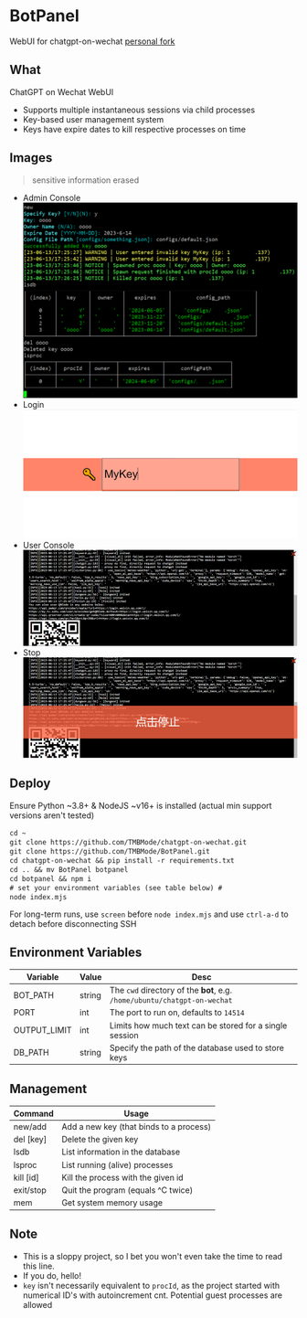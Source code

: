 # BotPanel
WebUI for chatgpt-on-wechat [personal fork](https://github.com/TMBMode/chatgpt-on-wechat)

## What
ChatGPT on Wechat WebUI
- Supports multiple instantaneous sessions via child processes
- Key-based user management system
- Keys have expire dates to kill respective processes on time

## Images
> sensitive information erased
- Admin Console
![admin](./readme_images/admin.png)
- Login
![login](./readme_images/login.png)
- User Console
![main](./readme_images/main.png)
- Stop
![stop](./readme_images/stop.png)

## Deploy
Ensure Python ~3.8+ & NodeJS ~v16+ is installed (actual min support versions aren't tested)
```shell
cd ~
git clone https://github.com/TMBMode/chatgpt-on-wechat.git
git clone https://github.com/TMBMode/BotPanel.git
cd chatgpt-on-wechat && pip install -r requirements.txt
cd .. && mv BotPanel botpanel
cd botpanel && npm i
# set your environment variables (see table below) #
node index.mjs
```
For long-term runs, use `screen` before `node index.mjs` and use `ctrl-a-d` to detach before disconnecting SSH
 
## Environment Variables
| Variable     | Value   | Desc   
| --------     | -----   | ---- 
| BOT_PATH      | string  | The `cwd` directory of the **bot**, e.g. `/home/ubuntu/chatgpt-on-wechat`
| PORT         | int     | The port to run on, defaults to `14514`
| OUTPUT_LIMIT | int     | Limits how much text can be stored for a single session
| DB_PATH      | string  | Specify the path of the database used to store keys

## Management
| Command     | Usage   
| -------     | ----- 
| new/add     | Add a new key (that binds to a process)
| del \[key\] | Delete the given key
| lsdb        | List information in the database
| lsproc      | List running (alive) processes
| kill \[id\] | Kill the process with the given id
| exit/stop   | Quit the program (equals ^C twice)
| mem         | Get system memory usage

## Note
- This is a sloppy project, so I bet you won't even take the time to read this line.
- If you do, hello!
- `key` isn't necessarily equivalent to `procId`, as the project started with numerical ID's with autoincrement cnt. Potential guest processes are allowed
